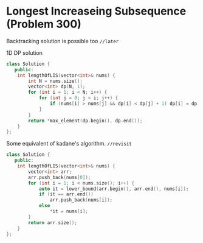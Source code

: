 # Longest Increaseing Subsequence (Problem 300)

Backtracking solution is possible too `//later`

1D DP solution

```cpp
class Solution {
   public:
    int lengthOfLIS(vector<int>& nums) {
        int N = nums.size();
        vector<int> dp(N, 1);
        for (int i = 1; i < N; i++) {
            for (int j = 0; j < i; j++) {
                if (nums[i] > nums[j] && dp[i] < dp[j] + 1) dp[i] = dp[j] + 1;
            }
        }
        return *max_element(dp.begin(), dp.end());
    }
};
```

Some equivalent of kadane's algorithm. `//revisit`
```cpp
class Solution {
   public:
    int lengthOfLIS(vector<int>& nums) {
        vector<int> arr;
        arr.push_back(nums[0]);
        for (int i = 1; i < nums.size(); i++) {
            auto it = lower_bound(arr.begin(), arr.end(), nums[i]);
            if (it == arr.end())
                arr.push_back(nums[i]);
            else
                *it = nums[i];
        }
        return arr.size();
    }
};
```